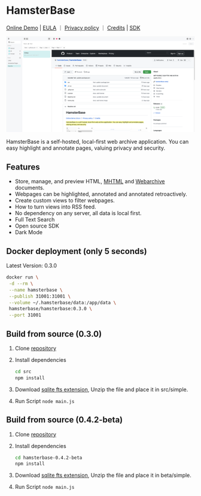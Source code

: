 # HamsterBase

[Online Demo](https://hamsterbase.onrender.com) | [EULA](https://hamsterbase.com/docs/legal/eula/000.html) ｜ [Privacy policy](https://hamsterbase.com/docs/legal/privacy/000.html) ｜ [Credits](https://hamsterbase.com/docs/legal/credits.html) | [SDK](https://www.npmjs.com/package/@hamsterbase/sdk)

![](https://raw.githubusercontent.com/hamsterbase/hamsterbase/main/home.png)

HamsterBase is a self-hosted, local-first web archive application. You can easy highlight and annotate pages, valuing privacy and security.

## Features

- Store, manage, and preview HTML, [MHTML](https://en.wikipedia.org/wiki/MHTML) and [Webarchive](https://en.wikipedia.org/wiki/Webarchive) documents.
- Webpages can be highlighted, annotated and annotated retroactively.
- Create custom views to filter webpages.
- How to turn views into RSS feed.
- No dependency on any server, all data is local first.
- Full Text Search
- Open source SDK
- Dark Mode

## Docker deployment (only 5 seconds)

Latest Version: 0.3.0

```bash
docker run \
 -d --rm \
 --name hamsterbase \
 --publish 31001:31001 \
 --volume ~/.hamsterbase/data:/app/data \
 hamsterbase/hamsterbase:0.3.0 \
 --port 31001
```

## Build from source (0.3.0)

1. Clone [repository](https://github.com/hamsterbase/hamsterbase)
2. Install dependencies

   ```bash
   cd src
   npm install
   ```

3. Download [sqlite fts extension](https://github.com/wangfenjin/simple/releases), Unzip the file and place it in src/simple.
4. Run Script `node main.js`

## Build from source (0.4.2-beta)

1. Clone [repository](https://github.com/hamsterbase/hamsterbase)
2. Install dependencies

   ```bash
   cd hamsterbase-0.4.2-beta
   npm install
   ```

3. Download [sqlite fts extension](https://github.com/wangfenjin/simple/releases), Unzip the file and place it in beta/simple.
4. Run Script `node main.js`
